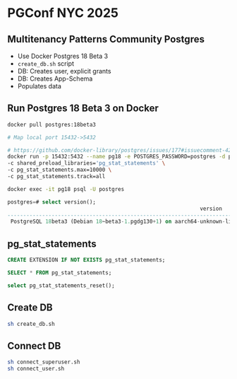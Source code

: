# PGConf NYC 2025

## Multitenancy Patterns Community Postgres
- Use Docker Postgres 18 Beta 3
- `create_db.sh` script
- DB: Creates user, explicit grants
- DB: Creates App-Schema
- Populates data

## Run Postgres 18 Beta 3 on Docker
```sh
docker pull postgres:18beta3

# Map local port 15432->5432

# https://github.com/docker-library/postgres/issues/177#issuecomment-422053654
docker run -p 15432:5432 --name pg18 -e POSTGRES_PASSWORD=postgres -d postgres:18beta3 \
-c shared_preload_libraries='pg_stat_statements' \
-c pg_stat_statements.max=10000 \
-c pg_stat_statements.track=all

docker exec -it pg18 psql -U postgres
```
```sql
postgres=# select version();
                                                             version
----------------------------------------------------------------------------------------------------------------------------------
 PostgreSQL 18beta3 (Debian 18~beta3-1.pgdg130+1) on aarch64-unknown-linux-gnu, compiled by gcc (Debian 14.2.0-19) 14.2.0, 64-bit
```

## pg_stat_statements
```sql
CREATE EXTENSION IF NOT EXISTS pg_stat_statements;

SELECT * FROM pg_stat_statements;

select pg_stat_statements_reset();
```

## Create DB
```sh
sh create_db.sh
```

## Connect DB
```sh
sh connect_superuser.sh
sh connect_user.sh
```
